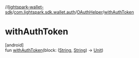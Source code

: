 //[lightspark-wallet-sdk](../../../index.md)/[com.lightspark.sdk.wallet.auth](../index.md)/[OAuthHelper](index.md)/[withAuthToken](with-auth-token.md)

# withAuthToken

[android]\
fun [withAuthToken](with-auth-token.md)(block: ([String](https://kotlinlang.org/api/latest/jvm/stdlib/kotlin/-string/index.html), [String](https://kotlinlang.org/api/latest/jvm/stdlib/kotlin/-string/index.html)) -&gt; [Unit](https://kotlinlang.org/api/latest/jvm/stdlib/kotlin/-unit/index.html))
